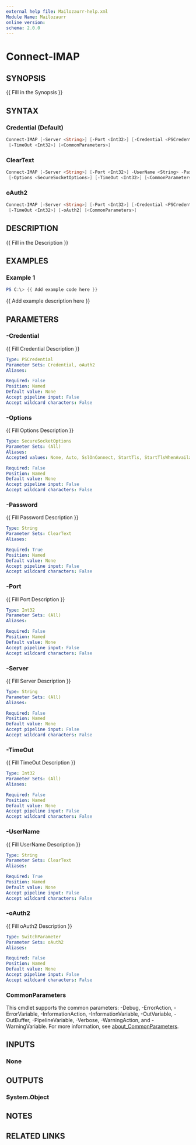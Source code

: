 ```yaml
---
external help file: Mailozaurr-help.xml
Module Name: Mailozaurr
online version:
schema: 2.0.0
---
```


# Connect-IMAP

## SYNOPSIS
{{ Fill in the Synopsis }}

## SYNTAX

### Credential (Default)
```powershell
Connect-IMAP [-Server <String>] [-Port <Int32>] [-Credential <PSCredential>] [-Options <SecureSocketOptions>]
 [-TimeOut <Int32>] [<CommonParameters>]
```

### ClearText
```powershell
Connect-IMAP [-Server <String>] [-Port <Int32>] -UserName <String> -Password <String>
 [-Options <SecureSocketOptions>] [-TimeOut <Int32>] [<CommonParameters>]
```

### oAuth2
```powershell
Connect-IMAP [-Server <String>] [-Port <Int32>] [-Credential <PSCredential>] [-Options <SecureSocketOptions>]
 [-TimeOut <Int32>] [-oAuth2] [<CommonParameters>]
```

## DESCRIPTION
{{ Fill in the Description }}

## EXAMPLES

### Example 1
```powershell
PS C:\> {{ Add example code here }}
```

{{ Add example description here }}

## PARAMETERS

### -Credential
{{ Fill Credential Description }}

```yaml
Type: PSCredential
Parameter Sets: Credential, oAuth2
Aliases:

Required: False
Position: Named
Default value: None
Accept pipeline input: False
Accept wildcard characters: False
```

### -Options
{{ Fill Options Description }}

```yaml
Type: SecureSocketOptions
Parameter Sets: (All)
Aliases:
Accepted values: None, Auto, SslOnConnect, StartTls, StartTlsWhenAvailable

Required: False
Position: Named
Default value: None
Accept pipeline input: False
Accept wildcard characters: False
```

### -Password
{{ Fill Password Description }}

```yaml
Type: String
Parameter Sets: ClearText
Aliases:

Required: True
Position: Named
Default value: None
Accept pipeline input: False
Accept wildcard characters: False
```

### -Port
{{ Fill Port Description }}

```yaml
Type: Int32
Parameter Sets: (All)
Aliases:

Required: False
Position: Named
Default value: None
Accept pipeline input: False
Accept wildcard characters: False
```

### -Server
{{ Fill Server Description }}

```yaml
Type: String
Parameter Sets: (All)
Aliases:

Required: False
Position: Named
Default value: None
Accept pipeline input: False
Accept wildcard characters: False
```

### -TimeOut
{{ Fill TimeOut Description }}

```yaml
Type: Int32
Parameter Sets: (All)
Aliases:

Required: False
Position: Named
Default value: None
Accept pipeline input: False
Accept wildcard characters: False
```

### -UserName
{{ Fill UserName Description }}

```yaml
Type: String
Parameter Sets: ClearText
Aliases:

Required: True
Position: Named
Default value: None
Accept pipeline input: False
Accept wildcard characters: False
```

### -oAuth2
{{ Fill oAuth2 Description }}

```yaml
Type: SwitchParameter
Parameter Sets: oAuth2
Aliases:

Required: False
Position: Named
Default value: None
Accept pipeline input: False
Accept wildcard characters: False
```

### CommonParameters
This cmdlet supports the common parameters: -Debug, -ErrorAction, -ErrorVariable, -InformationAction, -InformationVariable, -OutVariable, -OutBuffer, -PipelineVariable, -Verbose, -WarningAction, and -WarningVariable. For more information, see [about_CommonParameters](http://go.microsoft.com/fwlink/?LinkID=113216).

## INPUTS

### None

## OUTPUTS

### System.Object
## NOTES

## RELATED LINKS
